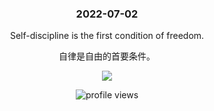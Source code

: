 <!-- [START DAILY SAYING] -->
<!-- Please keep comment here to allow auto update -->
<h3 align="center">2022-07-02</h3>
<p align="center">Self-discipline is the first condition of freedom.</p>
<p align="center">自律是自由的首要条件。</p>
<p align="center"><img src="https://staticedu-wps.cache.iciba.com/image/9954d33bb52c98d59f19595581697507.jpg"/></p>
<!-- [END DAILY SAYING] -->

<p align="center"><img alt="profile views" src="https://komarev.com/ghpvc/?username=bubkoo&color=brightgreen&style=flat-square&label=PROFILE+VIEWS" /></p>
